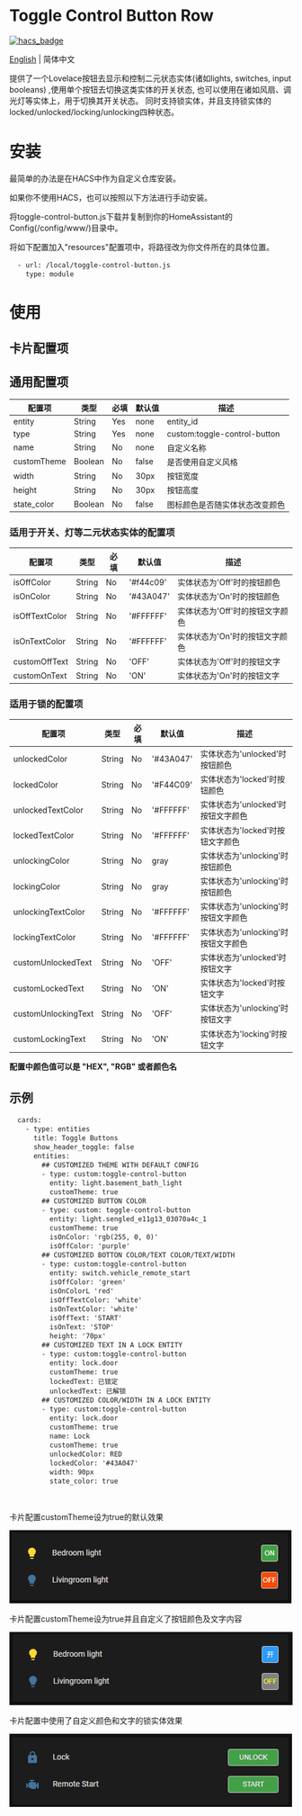 # Toggle Control Button Row

[![hacs_badge](https://img.shields.io/badge/HACS-Custom-orange.svg)](https://github.com/custom-components/hacs)


[English](https://github.com/georgezhao2010/lovelace-toggle-control-button/blob/main/README.md) | 简体中文


提供了一个Lovelace按钮去显示和控制二元状态实体(诸如lights, switches, input booleans) ,使用单个按钮去切换这类实体的开关状态, 也可以使用在诸如风扇、调光灯等实体上，用于切换其开关状态。 同时支持锁实体，并且支持锁实体的locked/unlocked/locking/unlocking四种状态。

# 安装

最简单的办法是在HACS中作为自定义仓库安装。

如果你不使用HACS，也可以按照以下方法进行手动安装。

将toggle-control-button.js下载并复制到你的HomeAssistant的Config(/config/www/)目录中。

将如下配置加入"resources"配置项中，将路径改为你文件所在的具体位置。

  ```
    - url: /local/toggle-control-button.js
      type: module
  ```

# 使用
## 卡片配置项
## 通用配置项
| 配置项 | 类型 | 必填 | 默认值 | 描述 |
| --- | --- | --- | --- | --- |
| entity | String | Yes | none | entity_id |
| type | String | Yes | none | custom:toggle-control-button |
| name | String | No | none | 自定义名称 |
| customTheme | Boolean | No | false | 是否使用自定义风格 |
| width | String | No | 30px | 按钮宽度 |
| height | String | No | 30px | 按钮高度 |
| state_color | Boolean | No | false | 图标颜色是否随实体状态改变颜色 |
### 适用于开关、灯等二元状态实体的配置项
| 配置项 | 类型 | 必填 | 默认值 | 描述 |
| --- | --- | --- | --- | --- |
| isOffColor | String | No | '#f44c09' | 实体状态为'Off'时的按钮颜色 |
| isOnColor | String | No | '#43A047' | 实体状态为'On'时的按钮颜色 |
| isOffTextColor | String | No | '#FFFFFF' | 实体状态为'Off'时的按钮文字颜色 |
| isOnTextColor | String | No | '#FFFFFF' | 实体状态为'On'时的按钮文字颜色 |
| customOffText | String | No | 'OFF' | 实体状态为'Off'时的按钮文字 |
| customOnText | String | No | 'ON' | 实体状态为'On'时的按钮文字 |
### 适用于锁的配置项
| 配置项 | 类型 | 必填 | 默认值 | 描述 |
| --- | --- | --- | --- | --- |
| unlockedColor | String | No | '#43A047' | 实体状态为'unlocked'时按钮颜色 |
| lockedColor | String | No | '#F44C09' | 实体状态为'locked'时按钮颜色 |
| unlockedTextColor | String | No | '#FFFFFF' | 实体状态为'unlocked'时按钮文字颜色 |
| lockedTextColor | String | No | '#FFFFFF' | 实体状态为'locked'时按钮文字颜色 |
| unlockingColor | String | No | gray | 实体状态为'unlocking'时按钮颜色 |
| lockingColor | String | No | gray | 实体状态为'unlocking'时按钮颜色 |
| unlockingTextColor | String | No | '#FFFFFF' | 实体状态为'unlocking'时按钮文字颜色 |
| lockingTextColor | String | No | '#FFFFFF' | 实体状态为'unlocking'时按钮文字颜色 |
| customUnlockedText | String | No | 'OFF' | 实体状态为'unlocked'时按钮文字 |
| customLockedText | String | No | 'ON' | 实体状态为'locked'时按钮文字 |
| customUnlockingText | String | No | 'OFF' | 实体状态为'unlocking'时按钮文字 |
| customLockingText | String | No | 'ON' | 实体状态为'locking'时按钮文字 |


**配置中颜色值可以是 "HEX", "RGB" 或者颜色名**

## 示例
    
  ```
    cards:
      - type: entities
        title: Toggle Buttons
        show_header_toggle: false
        entities:
          ## CUSTOMIZED THEME WITH DEFAULT CONFIG
          - type: custom:toggle-control-button
            entity: light.basement_bath_light
            customTheme: true
          ## CUSTOMIZED BUTTON COLOR
          - type: custom: toggle-control-button
            entity: light.sengled_e11g13_03070a4c_1
            customTheme: true
            isOnColor: 'rgb(255, 0, 0)'
            isOffColor: 'purple'
          ## CUSTOMIZED BOTTON COLOR/TEXT COLOR/TEXT/WIDTH
          - type: custom:toggle-control-button
            entity: switch.vehicle_remote_start
            isOffColor: 'green'
            isOnColorL 'red'
            isOffTextColor: 'white'
            isOnTextColor: 'white'
            isOffText: 'START'
            isOnText: 'STOP'
            height: '70px'
          ## CUSTOMIZED TEXT IN A LOCK ENTITY
          - type: custom:toggle-control-button
            entity: lock.door
            customTheme: true
            lockedText: 已锁定
            unlockedText: 已解锁
          ## CUSTOMIZED COLOR/WIDTH IN A LOCK ENTITY
          - type: custom:toggle-control-button
            entity: lock.door
            customTheme: true
            name: Lock
            customTheme: true
            unlockedColor: RED
            lockedColor: '#43A047'
            width: 90px
            state_color: true
            
            
  ```
卡片配置customTheme设为true的默认效果

![CustomDefault](light-default.png)


卡片配置customTheme设为true并且自定义了按钮颜色及文字内容

![Customized](light-custom.png)

卡片配置中使用了自定义颜色和文字的锁实体效果

![Lock](lock-control.gif)



